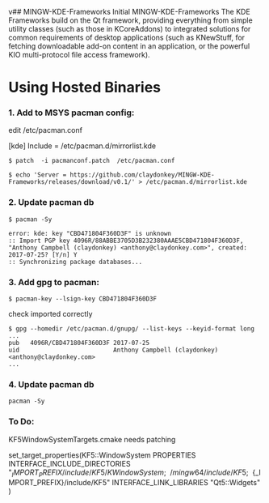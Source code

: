 v## MINGW-KDE-Frameworks
Initial MINGW-KDE-Frameworks
The KDE Frameworks build on the Qt framework, providing everything from simple utility classes (such as those in KCoreAddons) to integrated solutions for common requirements of desktop applications (such as KNewStuff, for fetching downloadable add-on content in an application, or the powerful KIO multi-protocol file access framework).

# Using Hosted Binaries
### 1. Add to MSYS pacman config:

edit /etc/pacman.conf

[kde]
Include = /etc/pacman.d/mirrorlist.kde
```
$ patch  -i pacmanconf.patch  /etc/pacman.conf
```
```
$ echo 'Server = https://github.com/claydonkey/MINGW-KDE-Frameworks/releases/download/v0.1/' > /etc/pacman.d/mirrorlist.kde 
```
### 2. Update pacman db

```
$ pacman -Sy

error: kde: key "CBD471804F360D3F" is unknown
:: Import PGP key 4096R/88ABBE3705D3B232380AAAE5CBD471804F360D3F, "Anthony Campbell (claydonkey) <anthony@claydonkey.com>", created:      2017-07-25? [Y/n] Y
:: Synchronizing package databases...
```

### 3. Add gpg to pacman:
```
$ pacman-key --lsign-key CBD471804F360D3F
```
check imported correctly
```
$ gpg --homedir /etc/pacman.d/gnupg/ --list-keys --keyid-format long
...
pub   4096R/CBD471804F360D3F 2017-07-25
uid                          Anthony Campbell (claydonkey) <anthony@claydonkey.com>
...
```

### 4. Update pacman db
```
pacman -Sy
```
### To Do:
KF5WindowSystemTargets.cmake needs patching

set_target_properties(KF5::WindowSystem PROPERTIES
  INTERFACE_INCLUDE_DIRECTORIES "${_IMPORT_PREFIX}/include/KF5/KWindowSystem;~~/mingw64/include/KF5;~~${_IMPORT_PREFIX}/include/KF5"
  INTERFACE_LINK_LIBRARIES "Qt5::Widgets"
)
